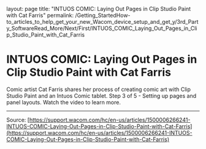 layout: page
title: "INTUOS COMIC: Laying Out Pages in Clip Studio Paint with Cat Farris"
permalink: /Getting_StartedHow-to_articles_to_help_get_your_new_Wacom_device_setup_and_get_y/3rd_Party_SoftwareRead_More/Next/First/INTUOS_COMIC_Laying_Out_Pages_in_Clip_Studio_Paint_with_Cat_Farris

# INTUOS COMIC: Laying Out Pages in Clip Studio Paint with Cat Farris

Comic artist Cat Farris shares her process of creating comic art with Clip Studio Paint and an Intuos Comic tablet. Step 3 of 5 - Setting up pages and panel layouts. Watch the video to learn more.

---
Source: [https://support.wacom.com/hc/en-us/articles/1500006266241-INTUOS-COMIC-Laying-Out-Pages-in-Clip-Studio-Paint-with-Cat-Farris](https://support.wacom.com/hc/en-us/articles/1500006266241-INTUOS-COMIC-Laying-Out-Pages-in-Clip-Studio-Paint-with-Cat-Farris)
